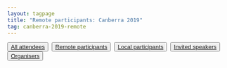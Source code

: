 ```yaml
---
layout: tagpage
title: "Remote participants: Canberra 2019"
tag: canberra-2019-remote
---
```

<button class="button"><a class="linkbutton" href="/tag/canberra-2019-people">
  All attendees
</a></button>&nbsp;
<button class="button"><a class="linkbutton" href="/tag/canberra-2019-remote">
  Remote participants
</a></button>&nbsp;
<button class="button"><a class="linkbutton" href="/tag/canberra-2019-participant">
  Local participants
</a></button>&nbsp;
<button class="button"><a class="linkbutton" href="/tag/canberra-2019-speaker">
  Invited speakers
</a></button>&nbsp;
<button class="button"><a class="linkbutton" href="/tag/canberra-2019-organiser">
  Organisers
</a></button>